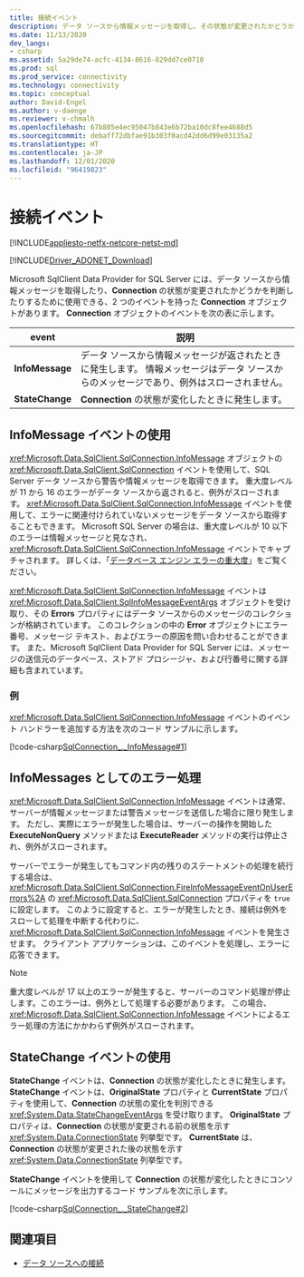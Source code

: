 ```yaml
---
title: 接続イベント
description: データ ソースから情報メッセージを取得し、その状態が変更されたかどうかを判断する接続イベント。
ms.date: 11/13/2020
dev_langs:
- csharp
ms.assetid: 5a29de74-acfc-4134-8616-829dd7ce0710
ms.prod: sql
ms.prod_service: connectivity
ms.technology: connectivity
ms.topic: conceptual
author: David-Engel
ms.author: v-daenge
ms.reviewer: v-chmalh
ms.openlocfilehash: 67b805e4ec95047b843e6b72ba10dc8fee4688d5
ms.sourcegitcommit: debaff72dbfae91b303f0acd42dd6d99e03135a2
ms.translationtype: HT
ms.contentlocale: ja-JP
ms.lasthandoff: 12/01/2020
ms.locfileid: "96419823"
---
```

# <a name="connection-events"></a>接続イベント

[!INCLUDE[appliesto-netfx-netcore-netst-md](../../includes/appliesto-netfx-netcore-netst-md.md)]

[!INCLUDE[Driver_ADONET_Download](../../includes/driver_adonet_download.md)]

Microsoft SqlClient Data Provider for SQL Server には、データ ソースから情報メッセージを取得したり、**Connection** の状態が変更されたかどうかを判断したりするために使用できる、2 つのイベントを持った **Connection** オブジェクトがあります。 **Connection** オブジェクトのイベントを次の表に示します。

|event|説明|  
|-----------|-----------------|  
|**InfoMessage**|データ ソースから情報メッセージが返されたときに発生します。 情報メッセージはデータ ソースからのメッセージであり、例外はスローされません。|  
|**StateChange**|**Connection** の状態が変化したときに発生します。|  

## <a name="working-with-the-infomessage-event"></a>InfoMessage イベントの使用

<xref:Microsoft.Data.SqlClient.SqlConnection.InfoMessage> オブジェクトの <xref:Microsoft.Data.SqlClient.SqlConnection> イベントを使用して、SQL Server データ ソースから警告や情報メッセージを取得できます。 重大度レベルが 11 から 16 のエラーがデータ ソースから返されると、例外がスローされます。 <xref:Microsoft.Data.SqlClient.SqlConnection.InfoMessage> イベントを使用して、エラーに関連付けられていないメッセージをデータ ソースから取得することもできます。 Microsoft SQL Server の場合は、重大度レベルが 10 以下のエラーは情報メッセージと見なされ、<xref:Microsoft.Data.SqlClient.SqlConnection.InfoMessage> イベントでキャプチャされます。 詳しくは、「[データベース エンジン エラーの重大度](/sql/relational-databases/errors-events/database-engine-error-severities)」をご覧ください。

<xref:Microsoft.Data.SqlClient.SqlConnection.InfoMessage> イベントは <xref:Microsoft.Data.SqlClient.SqlInfoMessageEventArgs> オブジェクトを受け取り、その **Errors** プロパティにはデータ ソースからのメッセージのコレクションが格納されています。 このコレクションの中の **Error** オブジェクトにエラー番号、メッセージ テキスト、およびエラーの原因を問い合わせることができます。 また、Microsoft SqlClient Data Provider for SQL Server には、メッセージの送信元のデータベース、ストアド プロシージャ、および行番号に関する詳細も含まれています。

### <a name="example"></a>例

<xref:Microsoft.Data.SqlClient.SqlConnection.InfoMessage> イベントのイベント ハンドラーを追加する方法を次のコード サンプルに示します。

[!code-csharp[SqlConnection_._InfoMessage#1](~/../sqlclient/doc/samples/SqlConnection_InfoMessage_StateChange.cs#1)]

## <a name="handling-errors-as-infomessages"></a>InfoMessages としてのエラー処理

<xref:Microsoft.Data.SqlClient.SqlConnection.InfoMessage> イベントは通常、サーバーが情報メッセージまたは警告メッセージを送信した場合に限り発生します。 ただし、実際にエラーが発生した場合は、サーバーの操作を開始した **ExecuteNonQuery** メソッドまたは **ExecuteReader** メソッドの実行は停止され、例外がスローされます。

サーバーでエラーが発生してもコマンド内の残りのステートメントの処理を続行する場合は、<xref:Microsoft.Data.SqlClient.SqlConnection.FireInfoMessageEventOnUserErrors%2A> の <xref:Microsoft.Data.SqlClient.SqlConnection> プロパティを `true` に設定します。 このように設定すると、エラーが発生したとき、接続は例外をスローして処理を中断する代わりに、<xref:Microsoft.Data.SqlClient.SqlConnection.InfoMessage> イベントを発生させます。 クライアント アプリケーションは、このイベントを処理し、エラーに応答できます。

> [!NOTE]
> 重大度レベルが 17 以上のエラーが発生すると、サーバーのコマンド処理が停止します。このエラーは、例外として処理する必要があります。 この場合、<xref:Microsoft.Data.SqlClient.SqlConnection.InfoMessage> イベントによるエラー処理の方法にかかわらず例外がスローされます。

## <a name="working-with-the-statechange-event"></a>StateChange イベントの使用

**StateChange** イベントは、**Connection** の状態が変化したときに発生します。 **StateChange** イベントは、**OriginalState** プロパティと **CurrentState** プロパティを使用して、**Connection** の状態の変化を判別できる <xref:System.Data.StateChangeEventArgs> を受け取ります。 **OriginalState** プロパティは、**Connection** の状態が変更される前の状態を示す <xref:System.Data.ConnectionState> 列挙型です。 **CurrentState** は、**Connection** の状態が変更された後の状態を示す <xref:System.Data.ConnectionState> 列挙型です。

**StateChange** イベントを使用して **Connection** の状態が変化したときにコンソールにメッセージを出力するコード サンプルを次に示します。

[!code-csharp[SqlConnection_._StateChange#2](~/../sqlclient/doc/samples/SqlConnection_InfoMessage_StateChange.cs#2)]

## <a name="see-also"></a>関連項目

- [データ ソースへの接続](connecting-to-data-source.md)
